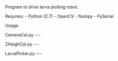 Program to drive larva picking robot.

Requires:
	- Python (2.7)
	- OpenCV
	- Numpy
	- PySerial

Usage:

CameraCal.py   ---

ZHeighCal.py   ---

LarvaPicker.py ---